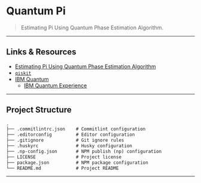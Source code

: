 # Quantum Pi

> Estimating Pi Using Quantum Phase Estimation Algorithm.

---

## Links & Resources

* [Estimating Pi Using Quantum Phase Estimation Algorithm](https://qiskit.org/textbook/ch-demos/piday-code.html)
* [`qiskit`](https://github.com/Qiskit/qiskit)
* [IBM Quantum](https://www.ibm.com/quantum-computing/)
  * [IBM Quantum Experience](https://quantum-computing.ibm.com)

---

## Project Structure

```md
.
├── .commitlintrc.json    # Commitlint configuration
├── .editorconfig         # Editor configuration
├── .gitignore            # Git ignore rules
├── .huskyrc              # Husky configuration
├── .np-config.json       # NPM publish (np) configuration
├── LICENSE               # Project license
├── package.json          # NPM package configuration
└── README.md             # Project README
```

---
